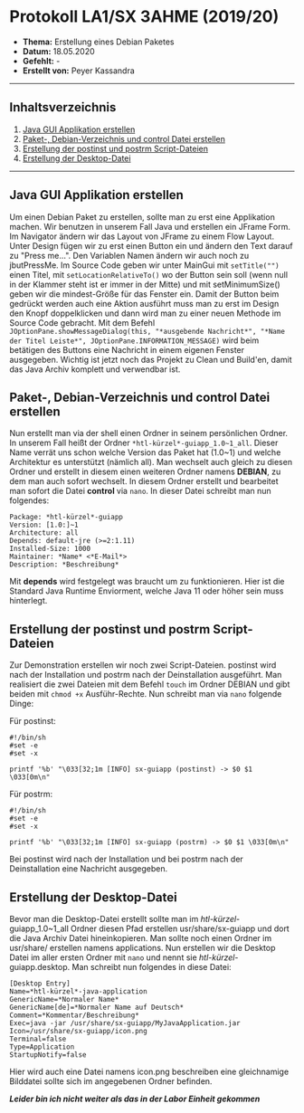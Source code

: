 # Protokoll LA1/SX 3AHME (2019/20)

* **Thema:** Erstellung eines Debian Paketes
* **Datum:** 18.05.2020
* **Gefehlt:** -
* **Erstellt von:** Peyer Kassandra

----------------------------------------------------------------------------------------------
## Inhaltsverzeichnis

1. [Java GUI Applikation erstellen](#javaguiapplikationerstellen)
2. [Paket-, Debian-Verzeichnis und control Datei erstellen](#paket-,debian-verzeichnisundcontroldateierstellen)
3. [Erstellung der postinst und postrm Script-Dateien](#erstellungderpostinstundpostrmscript-dateien)
4. [Erstellung der Desktop-Datei](#erstellungderdesktop-datei)

----------------------------------------------------------------------------------------------
## Java GUI Applikation erstellen

Um einen Debian Paket zu erstellen, sollte man zu erst eine Applikation machen. Wir benutzen in unserem Fall Java und erstellen ein JFrame Form. 
Im Navigator ändern wir das Layout von JFrame zu einem Flow Layout. Unter Design fügen wir zu erst einen Button ein und ändern den Text darauf zu
"Press me...". Den Variablen Namen ändern wir auch noch zu jbutPressMe. Im Source Code geben wir unter MainGui mit ```setTitle("")``` einen Titel, mit 
```setLocationRelativeTo()``` wo der Button sein soll (wenn null in der Klammer steht ist er immer in der Mitte) und mit setMinimumSize() geben wir die 
mindest-Größe für das Fenster ein. Damit der Button beim gedrückt werden auch eine Aktion ausführt muss man zu erst im Design den Knopf doppelklicken 
und dann wird man zu einer neuen Methode im Source Code gebracht. Mit dem Befehl ```JOptionPane.showMessageDialog(this, "*ausgebende Nachricht*", "*Name der Titel Leiste*", JOptionPane.INFORMATION_MESSAGE)``` 
wird beim betätigen des Buttons eine Nachricht in einem eigenen Fenster ausgegeben. Wichtig ist jetzt noch das Projekt zu Clean und Build'en, damit 
das Java Archiv komplett und verwendbar ist. 

## Paket-, Debian-Verzeichnis und control Datei erstellen

Nun erstellt man via der shell einen Ordner in seinem persönlichen Ordner. In unserem Fall heißt der Ordner ```*htl-kürzel*-guiapp_1.0~1_all```. 
Dieser Name verrät uns schon welche Version das Paket hat (1.0~1) und welche Architektur es unterstützt (nämlich all). Man wechselt auch gleich zu 
diesen Ordner und erstellt in diesem einen weiteren Ordner namens **DEBIAN**, zu dem man auch sofort wechselt. In diesem Ordner erstellt und bearbeitet 
man sofort die Datei **control** via ```nano```. In dieser Datei schreibt man nun folgendes:

```
Package: *htl-kürzel*-guiapp
Version: [1.0:]~1
Architecture: all
Depends: default-jre (>=2:1.11)
Installed-Size: 1000
Maintainer: *Name* <*E-Mail*>
Description: *Beschreibung*
```

Mit **depends** wird festgelegt was braucht um zu funktionieren. Hier ist die Standard Java Runtime Enviorment, welche Java 11 oder höher 
sein muss hinterlegt. 

## Erstellung der postinst und postrm Script-Dateien

Zur Demonstration erstellen wir noch zwei Script-Dateien. postinst wird nach der Installation und postrm nach der Deinstallation ausgeführt. 
Man realisiert die zwei Dateien mit dem Befehl ```touch``` im Ordner DEBIAN und gibt beiden mit ```chmod +x``` Ausführ-Rechte. Nun schreibt man 
via ```nano``` folgende Dinge:

Für postinst:
```
#!/bin/sh
#set -e
#set -x

printf '%b' "\033[32;1m [INFO] sx-guiapp (postinst) -> $0 $1 \033[0m\n"
```

Für postrm:
```
#!/bin/sh
#set -e
#set -x

printf '%b' "\033[32;1m [INFO] sx-guiapp (postrm) -> $0 $1 \033[0m\n"
```

Bei postinst wird nach der Installation und bei postrm nach der Deinstallation eine Nachricht ausgegeben. 

## Erstellung der Desktop-Datei

Bevor man die Desktop-Datei erstellt sollte man im *htl-kürzel*-guiapp_1.0~1_all Ordner diesen Pfad erstellen usr/share/sx-guiapp und dort die Java Archiv Datei hineinkopieren. 
Man sollte noch einen Ordner im usr/share/ erstellen namens applications. Nun erstellen wir die Desktop Datei im aller ersten Ordner mit ```nano``` und nennt sie *htl-kürzel*-guiapp.desktop.
Man schreibt nun folgendes in diese Datei:

```
[Desktop Entry]
Name=*htl-kürzel*-java-application
GenericName=*Normaler Name*
GenericName[de]=*Normaler Name auf Deutsch*
Comment=*Kommentar/Beschreibung*
Exec=java -jar /usr/share/sx-guiapp/MyJavaApplication.jar
Icon=/usr/share/sx-guiapp/icon.png
Terminal=false
Type=Application
StartupNotify=false
```

Hier wird auch eine Datei namens icon.png beschreiben eine gleichnamige Bilddatei sollte sich im angegebenen Ordner befinden.

***Leider bin ich nicht weiter als das in der Labor Einheit gekommen***
